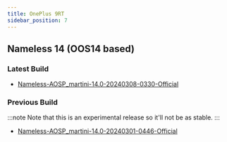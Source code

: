 ```yaml
---
title: OnePlus 9RT
sidebar_position: 7
---
```


## Nameless 14 (OOS14 based)

### Latest Build
- [Nameless-AOSP_martini-14.0-20240308-0330-Official](https://sourceforge.net/projects/nameless-aosp/files/martini/Nameless-AOSP_martini-14.0-20240308-0330-Official.zip/download)

### Previous Build

:::note
Note that this is an experimental release so it'll not be as stable.
:::
- [Nameless-AOSP_martini-14.0-20240301-0446-Official](https://sourceforge.net/projects/nameless-aosp/files/WIP/martini/Nameless-AOSP_martini-14.0-20240301-0446-Official.zip/download)